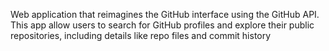 Web application that reimagines the GitHub interface using the GitHub API. This 
app allow users to search for GitHub profiles and explore their public repositories, 
including details like repo files and commit history
